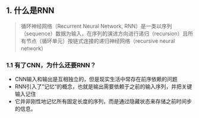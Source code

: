 ## 1. 什么是RNN

> 循环神经网络（Recurrent Neural Network, RNN）是一类以序列（sequence）数据为输入，在序列的演进方向进行递归（recursion）且所有节点（循环单元）按链式连接的递归神经网络（recursive neural network）

### 1.1 有了CNN，为什么还要RNN？

- CNN输入和输出是互相独立的，但是现实生活中常存在前序依赖的问题
- RNN引入了”记忆“的概念，也就是输出需要依赖于之前的输入序列，并把关键输入记住
- 它并非刚性地记忆所有固定长度的序列，而是通过隐藏状态来存储之前时间步的信息。

